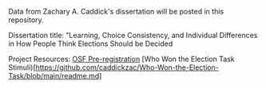Data from Zachary A. Caddick's dissertation will be posted in this repository. 

Dissertation title: "Learning, Choice Consistency, and Individual Differences in How People Think Elections Should be Decided


Project Resources:
[OSF Pre-registration](https://osf.io/n75cz/)
[Who Won the Election Task Stimuli)[https://github.com/caddickzac/Who-Won-the-Election-Task/blob/main/readme.md]



